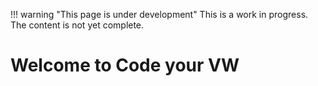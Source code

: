 !!! warning "This page is under development"
    This is a work in progress. The content is not yet complete.

# Welcome to Code your VW